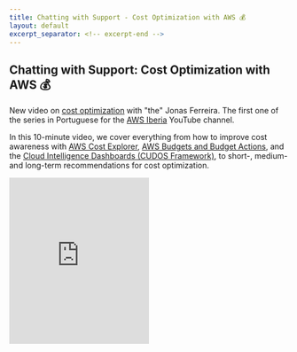 ```yaml
---
title: Chatting with Support - Cost Optimization with AWS 💰
layout: default
excerpt_separator: <!-- excerpt-end -->
---
```


## Chatting with Support: Cost Optimization with AWS 💰

<!-- excerpt-start -->

New video on [cost optimization](https://aws.amazon.com/aws-cost-management/cost-optimization/) with "the" Jonas Ferreira. The first one of the series in Portuguese for the [AWS Iberia](https://www.youtube.com/@amazonwebservicesiberiaesp6595) YouTube channel.

<!-- excerpt-end -->

In this 10-minute video, we cover everything from how to improve cost awareness with [AWS Cost Explorer](https://aws.amazon.com/aws-cost-management/aws-cost-explorer/), [AWS Budgets and Budget Actions](https://aws.amazon.com/aws-cost-management/aws-budgets/), and the [Cloud Intelligence Dashboards (CUDOS Framework)](https://github.com/aws-samples/aws-cudos-framework-deployment), to short-, medium- and long-term recommendations for cost optimization.

<iframe width="50%" height="300px"
    src="https://www.youtube.com/embed/jzBmal5nBVo"
    title="YouTube video player" frameborder="0"
    allow="accelerometer; autoplay; clipboard-write; encrypted-media; gyroscope; picture-in-picture; web-share"
    allowfullscreen>
</iframe>